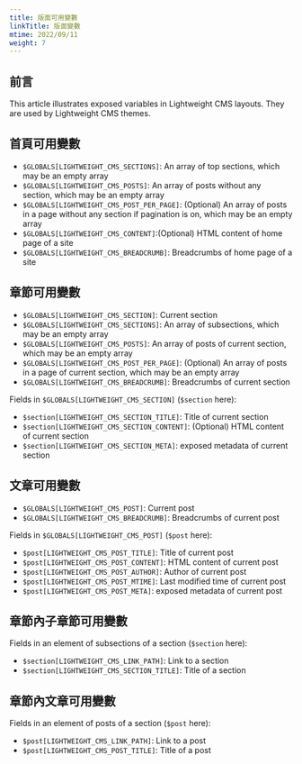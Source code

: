 ```yaml
---
title: 版面可用變數
linkTitle: 版面變數
mtime: 2022/09/11
weight: 7
---
```


## 前言

This article illustrates exposed variables in Lightweight CMS layouts. They are used by Lightweight CMS themes.

## 首頁可用變數

* `$GLOBALS[LIGHTWEIGHT_CMS_SECTIONS]`: An array of top sections, which may be an empty array
* `$GLOBALS[LIGHTWEIGHT_CMS_POSTS]`: An array of posts without any section, which may be an empty array
* `$GLOBALS[LIGHTWEIGHT_CMS_POST_PER_PAGE]`: (Optional) An array of posts in a page without any section if pagination is on, which may be an empty array
* `$GLOBALS[LIGHTWEIGHT_CMS_CONTENT]`:(Optional) HTML content of home page of a site
* `$GLOBALS[LIGHTWEIGHT_CMS_BREADCRUMB]`: Breadcrumbs of home page of a site

## 章節可用變數

* `$GLOBALS[LIGHTWEIGHT_CMS_SECTION]`: Current section
* `$GLOBALS[LIGHTWEIGHT_CMS_SECTIONS]`: An array of subsections, which may be an empty array
* `$GLOBALS[LIGHTWEIGHT_CMS_POSTS]`: An array of posts of current section, which may be an empty array
* `$GLOBALS[LIGHTWEIGHT_CMS_POST_PER_PAGE]`: (Optional) An array of posts in a page of current section, which may be an empty array
* `$GLOBALS[LIGHTWEIGHT_CMS_BREADCRUMB]`: Breadcrumbs of current section

Fields in `$GLOBALS[LIGHTWEIGHT_CMS_SECTION]` (`$section` here):

* `$section[LIGHTWEIGHT_CMS_SECTION_TITLE]`: Title of current section
* `$section[LIGHTWEIGHT_CMS_SECTION_CONTENT]`: (Optional) HTML content of current section
* `$section[LIGHTWEIGHT_CMS_SECTION_META]`: exposed metadata of current section

## 文章可用變數

* `$GLOBALS[LIGHTWEIGHT_CMS_POST]`: Current post
* `$GLOBALS[LIGHTWEIGHT_CMS_BREADCRUMB]`: Breadcrumbs of current post

Fields in `$GLOBALS[LIGHTWEIGHT_CMS_POST]` (`$post` here):

* `$post[LIGHTWEIGHT_CMS_POST_TITLE]`: Title of current post
* `$post[LIGHTWEIGHT_CMS_POST_CONTENT]`: HTML content of current post
* `$post[LIGHTWEIGHT_CMS_POST_AUTHOR]`: Author of current post
* `$post[LIGHTWEIGHT_CMS_POST_MTIME]`: Last modified time of current post
* `$post[LIGHTWEIGHT_CMS_POST_META]`: exposed metadata of current post

## 章節內子章節可用變數

Fields in an element of subsections of a section (`$section` here):

* `$section[LIGHTWEIGHT_CMS_LINK_PATH]`: Link to a section
* `$section[LIGHTWEIGHT_CMS_SECTION_TITLE]`: Title of a section

## 章節內文章可用變數

Fields in an element of posts of a section (`$post` here):

* `$post[LIGHTWEIGHT_CMS_LINK_PATH]`: Link to a post
* `$post[LIGHTWEIGHT_CMS_POST_TITLE]`: Title of a post
